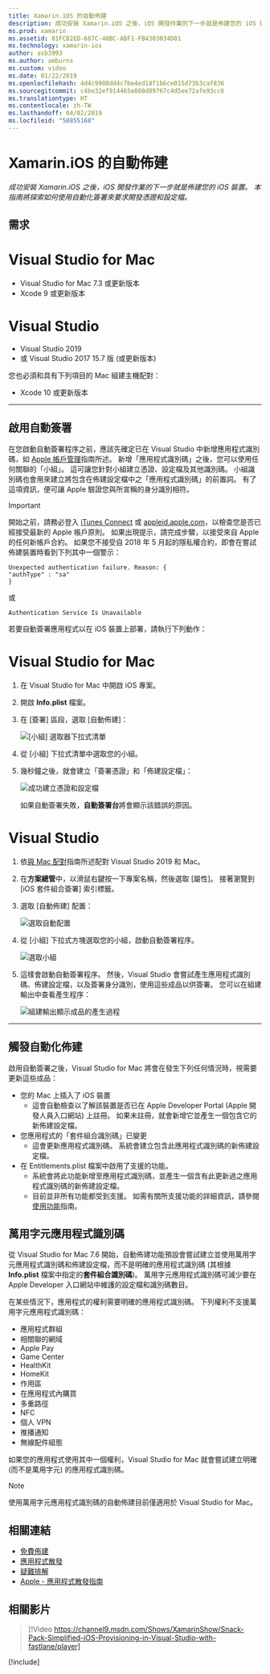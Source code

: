 ```yaml
---
title: Xamarin.iOS 的自動佈建
description: 成功安裝 Xamarin.iOS 之後，iOS 開發作業的下一步就是佈建您的 iOS 裝置。 本指南將探索使用自動化簽署來要求開發憑證和設定檔。
ms.prod: xamarin
ms.assetid: 81FCB2ED-687C-40BC-ABF1-FB4303034D01
ms.technology: xamarin-ios
author: asb3993
ms.author: amburns
ms.custom: video
ms.date: 01/22/2019
ms.openlocfilehash: 4d4c9980dd4c7be4ed18f1b6ce015d73b3caf836
ms.sourcegitcommit: c4be32ef914465e808d89767c4d5ee72afe93cc6
ms.translationtype: HT
ms.contentlocale: zh-TW
ms.lasthandoff: 04/02/2019
ms.locfileid: "58855168"
---
```

# <a name="automatic-provisioning-for-xamarinios"></a>Xamarin.iOS 的自動佈建

_成功安裝 Xamarin.iOS 之後，iOS 開發作業的下一步就是佈建您的 iOS 裝置。 本指南將探索如何使用自動化簽署來要求開發憑證和設定檔。_

## <a name="requirements"></a>需求

# [<a name="visual-studio-for-mac"></a>Visual Studio for Mac](#tab/macos)

- Visual Studio for Mac 7.3 或更新版本
- Xcode 9 或更新版本

# [<a name="visual-studio"></a>Visual Studio](#tab/windows)

- Visual Studio 2019
- 或 Visual Studio 2017 15.7 版 (或更新版本)

您也必須和具有下列項目的 Mac 組建主機配對：

- Xcode 10 或更新版本

-----

## <a name="enabling-automatic-signing"></a>啟用自動簽署

在您啟動自動簽署程序之前，應該先確定已在 Visual Studio 中新增應用程式識別碼，如 [Apple 帳戶管理](~/cross-platform/macios/apple-account-management.md)指南所述。 新增「應用程式識別碼」之後，您可以使用任何關聯的「小組」。 這可讓您針對小組建立憑證、設定檔及其他識別碼。 小組識別碼也會用來建立將包含在佈建設定檔中之「應用程式識別碼」的前置詞。 有了這項資訊，便可讓 Apple 驗證您與所宣稱的身分識別相符。

> [!IMPORTANT]
> 開始之前，請務必登入 [iTunes Connect](https://itunesconnect.apple.com/) 或 [appleid.apple.com](https://appleid.apple.com)，以檢查您是否已經接受最新的 Apple 帳戶原則。 如果出現提示，請完成步驟，以接受來自 Apple 的任何新帳戶合約。 如果您不接受自 2018 年 5 月起的隱私權合約，即會在嘗試佈建裝置時看到下列其中一個警示：
> ```
> Unexpected authentication failure. Reason: {
> "authType" : "sa"
> }
> ```
> 或
> ```
> Authentication Service Is Unavailable
> ```

若要自動簽署應用程式以在 iOS 裝置上部署，請執行下列動作：

# [<a name="visual-studio-for-mac"></a>Visual Studio for Mac](#tab/macos)

1. 在 Visual Studio for Mac 中開啟 iOS 專案。

2. 開啟 **Info.plist** 檔案。

3. 在 [簽署] 區段，選取 [自動佈建]：

    ![[小組] 選取器下拉式清單](automatic-provisioning-images/image2.png)

4. 從 [小組] 下拉式清單中選取您的小組。

6. 幾秒鐘之後，就會建立「簽署憑證」和「佈建設定檔」：

    ![成功建立憑證和設定檔](automatic-provisioning-images/image5.png)

    如果自動簽署失敗，**自動簽署台**將會顯示該錯誤的原因。

# [<a name="visual-studio"></a>Visual Studio](#tab/windows)

1. 依[與 Mac 配對](~/ios/get-started/installation/windows/connecting-to-mac/index.md)指南所述配對 Visual Studio 2019 和 Mac。

2. 在**方案總管**中，以滑鼠右鍵按一下專案名稱，然後選取 [屬性]。 接著瀏覽到 [iOS 套件組合簽署] 索引標籤。

3. 選取 [自動佈建] 配置：

    ![選取自動配置](automatic-provisioning-images/prov4.png)

4. 從 [小組] 下拉式方塊選取您的小組，啟動自動簽署程序。

    ![選取小組](automatic-provisioning-images/prov3.png)

4. 這樣會啟動自動簽署程序。 然後，Visual Studio 會嘗試產生應用程式識別碼、佈建設定檔，以及簽署身分識別，使用這些成品以供簽署。 您可以在組建輸出中查看產生程序：

    ![組建輸出顯示成品的產生過程](automatic-provisioning-images/prov5.png)

-----

## <a name="triggering-automatic-provisioning"></a>觸發自動化佈建

啟用自動簽署之後，Visual Studio for Mac 將會在發生下列任何情況時，視需要更新這些成品：

* 您的 Mac 上插入了 iOS 裝置
    - 這會自動檢查以了解該裝置是否已在 Apple Developer Portal (Apple 開發人員入口網站) 上註冊。 如果未註冊，就會新增它並產生一個包含它的新佈建設定檔。
* 您應用程式的「套件組合識別碼」已變更
    - 這會更新應用程式識別碼。 系統會建立包含此應用程式識別碼的新佈建設定檔。
* 在 Entitlements.plist 檔案中啟用了支援的功能。
    - 系統會將此功能新增至應用程式識別碼，並產生一個含有此更新過之應用程式識別碼的新佈建設定檔。
    - 目前並非所有功能都受到支援。 如需有關所支援功能的詳細資訊，請參閱[使用功能](~/ios/deploy-test/provisioning/capabilities/index.md)指南。

## <a name="wildcard-app-ids"></a>萬用字元應用程式識別碼

從 Visual Studio for Mac 7.6 開始，自動佈建功能預設會嘗試建立並使用萬用字元應用程式識別碼和佈建設定檔，而不是明確的應用程式識別碼 (其根據 **Info.plist** 檔案中指定的**套件組合識別碼**)。 萬用字元應用程式識別碼可減少要在 Apple Developer 入口網站中維護的設定檔和識別碼數目。

在某些情況下，應用程式的權利需要明確的應用程式識別碼。 下列權利不支援萬用字元應用程式識別碼：

- 應用程式群組
- 相關聯的網域
- Apple Pay
- Game Center
- HealthKit
- HomeKit
- 作用區
- 在應用程式內購買
- 多重路徑
- NFC
- 個人 VPN
- 推播通知
- 無線配件組態

如果您的應用程式使用其中一個權利，Visual Studio for Mac 就會嘗試建立明確 (而不是萬用字元) 的應用程式識別碼。

> [!NOTE]
> 使用萬用字元應用程式識別碼的自動佈建目前僅適用於 Visual Studio for Mac。

## <a name="related-links"></a>相關連結

- [免費佈建](~/ios/get-started/installation/device-provisioning/free-provisioning.md)
- [應用程式散發](~/ios/deploy-test/app-distribution/index.md)
- [疑難排解](~/ios/deploy-test/troubleshooting.md)
- [Apple - 應用程式散發指南](https://developer.apple.com/library/ios/documentation/IDEs/Conceptual/AppDistributionGuide/Introduction/Introduction.html)

## <a name="related-video"></a>相關影片

> [!Video https://channel9.msdn.com/Shows/XamarinShow/Snack-Pack-Simplified-iOS-Provisioning-in-Visual-Studio-with-fastlane/player]

[!include[](~/essentials/includes/xamarin-show-essentials.md)]
